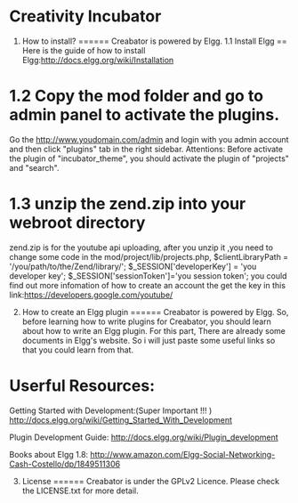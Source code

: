 Creativity Incubator
========
1. How to install?
======
Creabator is powered by Elgg. 
1.1 Install Elgg
==
Here is the guide of how to install Elgg:http://docs.elgg.org/wiki/Installation

1.2 Copy the mod folder and go to admin panel to activate the plugins.
==
Go the http://www.youdomain.com/admin and login with you admin account and then click "plugins" tab in the right sidebar.
Attentions:
Before activate the plugin of "incubator_theme", you should activate the plugin of "projects" and "search". 


1.3 unzip the zend.zip into your webroot directory 
==
zend.zip is for the youtube api uploading, after you unzip it ,you need to change some code in the mod/project/lib/projects.php,
$clientLibraryPath = '/you/path/to/the/Zend/library/';
$_SESSION['developerKey'] = 'you developer key';
$_SESSION['sessionToken']='you session token';
you could find out more infomation of how to create an account the get the key in this link:https://developers.google.com/youtube/



2. How to create an Elgg plugin
======
Creabator is powered by Elgg. So, before learning how to write plugins for Creabator, you should learn about how to write an Elgg plugin.
For this part, There are already some documents in Elgg's website. So i will just paste some useful links so that you could learn from that.

Userful Resources:
===
Getting Started with Development:(Super Important !!! ) http://docs.elgg.org/wiki/Getting_Started_With_Development

Plugin Development Guide: http://docs.elgg.org/wiki/Plugin_development

Books about Elgg 1.8: http://www.amazon.com/Elgg-Social-Networking-Cash-Costello/dp/1849511306

3. License
======
Creabator is under the GPLv2 Licence. Please check the LICENSE.txt for more detail.




